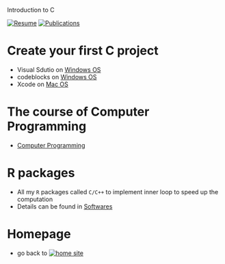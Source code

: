 Introduction to C

[![Resume](https://img.shields.io/badge/C-Language-ye.svg)](https://xliusufe.github.io/post/cp/contents2c/)
[![Publications](https://img.shields.io/badge/R-packages-yellow.svg)](https://xliusufe.github.io/post/cv/softwares/)


# Create your first C project
  - Visual Sdutio on [Windows OS](https://xliusufe.github.io/cp/createFirstProject_windows.pdf)
  - codeblocks on [Windows OS](https://xliusufe.github.io/cp/createFirstProject_codeblocks.pdf)
  - Xcode on [Mac OS](https://xliusufe.github.io/cp/createFirstProject_mac.pdf)

# The course of **Computer Programming**
  - [Computer Programming](https://xliusufe.github.io/post/cp/contents2c/)
  
# R packages  
  - All my `R` packages called `C/C++` to implement inner loop to speed up the computation
  - Details can be found in [Softwares](https://xliusufe.github.io/post/cv/softwares/)
  
# Homepage
- go back to [![home site](https://img.shields.io/badge/个人主页-Homepage-ye.svg)](https://xliusufe.gitee.io) 
